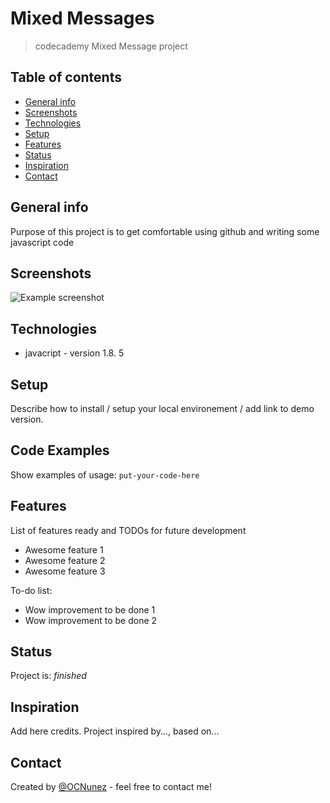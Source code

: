# Mixed Messages
> codecademy Mixed Message project

## Table of contents
* [General info](#general-info)
* [Screenshots](#screenshots)
* [Technologies](#technologies)
* [Setup](#setup)
* [Features](#features)
* [Status](#status)
* [Inspiration](#inspiration)
* [Contact](#contact)

## General info
Purpose of this project is to get comfortable using github and writing some javascript code

## Screenshots
![Example screenshot](./img/screenshot.png)

## Technologies
* javacript - version 1.8. 5

## Setup
Describe how to install / setup your local environement / add link to demo version.

## Code Examples
Show examples of usage:
`put-your-code-here`

## Features
List of features ready and TODOs for future development
* Awesome feature 1
* Awesome feature 2
* Awesome feature 3

To-do list:
* Wow improvement to be done 1
* Wow improvement to be done 2

## Status
Project is: _finished_

## Inspiration
Add here credits. Project inspired by..., based on...

## Contact
Created by [@OCNunez](https://www.instagram.com/or19ndo) - feel free to contact me!

